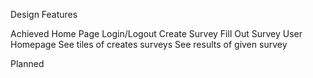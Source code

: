 Design Features

Achieved
  Home Page
    Login/Logout
  Create Survey
  Fill Out Survey
  User Homepage
    See tiles of creates surveys
  See results of given survey
  

Planned
